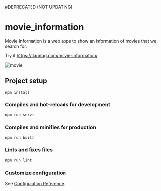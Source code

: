 #DEPRECATED (NOT UPDATING)
# movie_information

Movie Information is a web apps to show an information of movies that we search for.

Try it https://daunbg.com/movie-information/

![movie](https://user-images.githubusercontent.com/26354086/71569319-d44c8380-2b00-11ea-8a51-07ff257db940.png)


## Project setup
```
npm install
```

### Compiles and hot-reloads for development
```
npm run serve
```

### Compiles and minifies for production
```
npm run build
```

### Lints and fixes files
```
npm run lint
```

### Customize configuration
See [Configuration Reference](https://cli.vuejs.org/config/).
